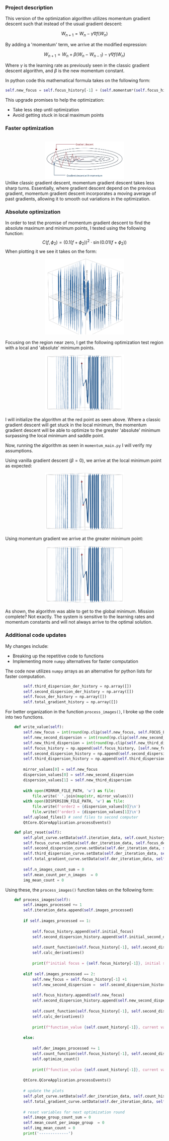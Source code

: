 ### Project description
This version of the optimization algorithm utilizes momentum gradient descent such that instead of the usual gradient descent: 

$$W_{n+1}=W_{n}-\gamma \nabla f(W_{n})$$

By adding a 'momentum' term, we arrive at the modified expression:

$$W_{n+1}=W_{n}+\beta(W_{n}-W_{n-1})-\gamma \nabla f(W_{n})$$

Where $\gamma$ is the learning rate as previously seen in the classic gradient descent algorithm, and $\beta$ is the new momentum constant. 

In python code this mathematical formula takes on the following form:
```python
self.new_focus = self.focus_history[-1] + (self.momentum*(self.focus_history[-1]-(self.focus_history[-2])) - self.focus_learning_rate*self.count_focus_der[-1]
```

This upgrade promises to help the optimization:
- Take less step until optimization
- Avoid getting stuck in local maximum points

### Faster optimization
<br>
<div align="center">
<img src="Media/vanilla_gd.jpg" width="50%" height="50%" />
</div>
Unlike classic gradient descent, momentum gradient descent takes less sharp turns. Essentially, where gradient descent depend on the previous gradient, momentum gradient descent incorporates a moving average of past gradients, allowing it to smooth out variations in the optimization.

### Absolute optimization
In order to test the promise of momentum gradient descent to find the absolute maximum and minimum points, I tested using the following function:
$$C(f,\phi_{2})=(0.1(f+\phi_{2}))^{2}\cdot \sin(0.01(f+\phi_{2}))$$
When plotting it we see it takes on the form:
<br>
<div align="center">
<img src="Media/Pasted image 20240123181900.png" width="50%" height="50%" />
</div>

Focusing on the region near zero, I get the following optimization test region with a local and 'absolute' minimum points.
<br>
<div align="center">
<img src="Media/Pasted image 20240124012635.png" width="50%" height="50%" />
</div>

I will initialize the algorithm at the red point as seen above. Where a classic gradient descent will get stuck in the local minimum, the momentum gradient descent will be able to optimize to the greater 'absolute' minimum surpassing the local minimum and saddle point.

Now, running the algorithm as seen in `momentum_main.py` I will verify my assumptions. 

Using vanilla gradient descent ($\beta=0$), we arrive at the local minimum point as expected:
<br>
<div align="center">
<img src="Media/Pasted image 20240124013223.png" width="50%" height="50%" />
</div>

Using momentum gradient we arrive at the greater minimum point:
<br>
<div align="center">
<img src="Media/Pasted image 20240124013253.png" width="50%" height="50%" />
</div>

As shown, the algorithm was able to get to the global minimum. Mission complete? Not exactly. The system is sensitive to the learning rates and momentum constants and will not always arrive to the optimal solution.

### Additional code updates

My changes include:
- Breaking up the repetitive code to functions 
- Implementing more `numpy` alternatives for faster computation

The code now utilizes `numpy` arrays as an alternative for python lists for faster computation.

```python
        self.third_dispersion_der_history = np.array([])
        self.second_dispersion_der_history = np.array([])
        self.focus_der_history = np.array([])
        self.total_gradient_history = np.array([])
```


For better organization in the function `process_images()`, I broke up the code into two functions.

```python
    def write_value(self):
        self.new_focus = int(round(np.clip(self.new_focus, self.FOCUS_LOWER_BOUND, self.FOCUS_UPPER_BOUND)))
        self.new_second_dispersion = int(round(np.clip(self.new_second_dispersion, self.SECOND_DISPERSION_LOWER_BOUND, self.SECOND_DISPERSION_UPPER_BOUND)))
        self.new_third_dispersion = int(round(np.clip(self.new_third_dispersion, self.THIRD_DISPERSION_LOWER_BOUND, self.THIRD_DISPERSION_UPPER_BOUND)))
        self.focus_history = np.append(self.focus_history, [self.new_focus])
        self.second_dispersion_history = np.append(self.second_dispersion_history, [self.new_second_dispersion])
        self.third_dispersion_history = np.append(self.third_dispersion_history, [self.new_third_dispersion])

        mirror_values[0] = self.new_focus
        dispersion_values[0] = self.new_second_dispersion
        dispersion_values[1] = self.new_third_dispersion

        with open(MIRROR_FILE_PATH, 'w') as file:
            file.write(' '.join(map(str, mirror_values)))
        with open(DISPERSION_FILE_PATH, 'w') as file:
            file.write(f'order2 = {dispersion_values[0]}\n')
            file.write(f'order3 = {dispersion_values[1]}\n')
        self.upload_files() # send files to second computer
        QtCore.QCoreApplication.processEvents()
```

```python
    def plot_reset(self):
        self.plot_curve.setData(self.iteration_data, self.count_history)
        self.focus_curve.setData(self.der_iteration_data, self.focus_der_history)
        self.second_dispersion_curve.setData(self.der_iteration_data, self.second_dispersion_der_history)
        self.third_dispersion_curve.setData(self.der_iteration_data, self.third_dispersion_der_history)
        self.total_gradient_curve.setData(self.der_iteration_data, self.total_gradient_history)

        self.n_images_count_sum = 0
        self.mean_count_per_n_images  = 0
        img_mean_count = 0
```

Using these, the `process_images()` function takes on the following form:

```python
    def process_images(self):
        self.images_processed += 1
        self.iteration_data.append(self.images_processed)

        if self.images_processed == 1:
                   
            self.focus_history.append(self.initial_focus)                       
            self.second_dispersion_history.append(self.initial_second_dispersion)

            self.count_function(self.focus_history[-1], self.second_dispersion_history[-1])   
            self.calc_derivatives()
                        
            print(f"initial focus = {self.focus_history[-1]}, initial second dispersion = {self.second_dispersion_history[-1]}")

        elif self.images_processed == 2:
            self.new_focus = self.focus_history[-1] +1
            self.new_second_dispersion =  self.second_dispersion_history[-1] +1

            self.focus_history.append(self.new_focus)
            self.second_dispersion_history.append(self.new_second_dispersion)

            self.count_function(self.focus_history[-1], self.second_dispersion_history[-1])   
            self.calc_derivatives()

            print(f"function_value {self.count_history[-1]}, current values are: focus {self.focus_history[-1]}, second_dispersion {self.second_dispersion_history[-1]}")

        else:
   
            self.der_images_processed += 1             
            self.count_function(self.focus_history[-1], self.second_dispersion_history[-1])   
            self.optimize_count()

            print(f"function_value {self.count_history[-1]}, current values are: focus {self.focus_history[-1]}, second_dispersion {self.second_dispersion_history[-1]}")

        QtCore.QCoreApplication.processEvents()

        # update the plots
        self.plot_curve.setData(self.der_iteration_data, self.count_history)
        self.total_gradient_curve.setData(self.der_iteration_data, self.total_gradient_history)
        
        # reset variables for next optimization round
        self.image_group_count_sum = 0
        self.mean_count_per_image_group  = 0
        self.img_mean_count = 0  
        print('-------------')        
```
